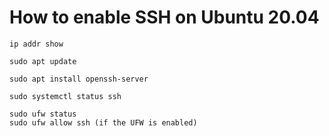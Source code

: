 # How to enable SSH on Ubuntu 20.04
```
ip addr show

sudo apt update

sudo apt install openssh-server

sudo systemctl status ssh

sudo ufw status
sudo ufw allow ssh (if the UFW is enabled)
```